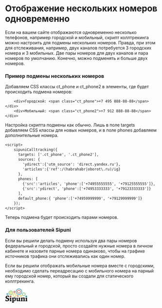 # Отображение нескольких номеров одновременно
Если на вашем сайте отображаются одновременно несколько телефонов, например городской и мобильный, скрипт коллтрекинга можно настроить для подмены нескольких номеров. Правда, при этом для отслеживания, например, двух каналов потребуется 3 городских номера и 3 мобильных. Две пары номеров для двух каналов и пара номеров по умолчанию. Конечно, можно подменять и больше двух номеров.

### Пример подмены нескольких номеров

Добавляем CSS классы ct_phone и ct_phone2 в элементы, где будет происходить подмена номеров:
```
    <div>Городской: <span class="ct_phone">+7 495 888-88-88</span></div>
    <div>Мобильный: <span class="ct_phone2">+7 912 888-88-88</span></div>
```    

Настройка скрипта подмены как обычно. Лишь в поле targets добавляем CSS классы для новых номеров, и в поле phones добавляем дополнительные номера. 
```
<script>
    sipuniCalltracking({
      targets: ['.ct_phone', '.ct_phone2'],
      sources: {
        'ydirect':{'utm_source': 'direct.yandex.ru'},
        'articles':{'ref':/(habrahabr|oborot\.ru)/ig}
      },
      phones: [
        {'src':'articles', 'phone':['+74955555555', '+79125555555']},
        {'src':'ydirect', 'phone':['+74953333333', '+79123333333']}
      ],
      default_phone:{ 'phone':['+74959999999', '+79129999999']}
    });
</script>
```

Теперь подмена будет происходить парами номеров.

### Для пользователей Sipuni
Если вы решили делать подмену используя два пары номеров федеральный и городской, просто создайте нужные номера в личном кабинете и назовите парные номера одинаково, чтобы на графике источников трафика они отслеживались как один номер.

Если вы решили отображать мобильные номера вместе с городскими, необходимо сделать переадресацию с мобильного номера на парный ему городской номер, который вы создали для статического коллтрекинга.

![](img/sipuni_logo.png)
